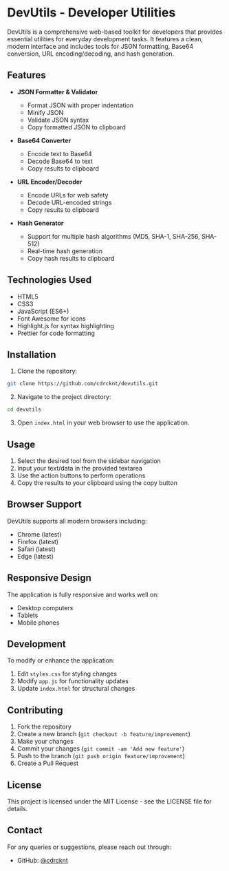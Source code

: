 # DevUtils - Developer Utilities

DevUtils is a comprehensive web-based toolkit for developers that provides essential utilities for everyday development tasks. It features a clean, modern interface and includes tools for JSON formatting, Base64 conversion, URL encoding/decoding, and hash generation.

## Features

- **JSON Formatter & Validator**
  - Format JSON with proper indentation
  - Minify JSON
  - Validate JSON syntax
  - Copy formatted JSON to clipboard

- **Base64 Converter**
  - Encode text to Base64
  - Decode Base64 to text
  - Copy results to clipboard

- **URL Encoder/Decoder**
  - Encode URLs for web safety
  - Decode URL-encoded strings
  - Copy results to clipboard

- **Hash Generator**
  - Support for multiple hash algorithms (MD5, SHA-1, SHA-256, SHA-512)
  - Real-time hash generation
  - Copy hash results to clipboard

## Technologies Used

- HTML5
- CSS3
- JavaScript (ES6+)
- Font Awesome for icons
- Highlight.js for syntax highlighting
- Prettier for code formatting

## Installation

1. Clone the repository:
```bash
git clone https://github.com/cdrcknt/devutils.git
```

2. Navigate to the project directory:
```bash
cd devutils
```

3. Open `index.html` in your web browser to use the application.

## Usage

1. Select the desired tool from the sidebar navigation
2. Input your text/data in the provided textarea
3. Use the action buttons to perform operations
4. Copy the results to your clipboard using the copy button

## Browser Support

DevUtils supports all modern browsers including:
- Chrome (latest)
- Firefox (latest)
- Safari (latest)
- Edge (latest)

## Responsive Design

The application is fully responsive and works well on:
- Desktop computers
- Tablets
- Mobile phones

## Development

To modify or enhance the application:

1. Edit `styles.css` for styling changes
2. Modify `app.js` for functionality updates
3. Update `index.html` for structural changes

## Contributing

1. Fork the repository
2. Create a new branch (`git checkout -b feature/improvement`)
3. Make your changes
4. Commit your changes (`git commit -am 'Add new feature'`)
5. Push to the branch (`git push origin feature/improvement`)
6. Create a Pull Request

## License

This project is licensed under the MIT License - see the LICENSE file for details.

## Contact

For any queries or suggestions, please reach out through:
- GitHub: [@cdrcknt](https://github.com/cdrcknt)
